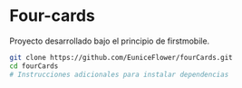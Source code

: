 # Four-cards

Proyecto desarrollado bajo el principio de firstmobile.

```bash
git clone https://github.com/EuniceFlower/fourCards.git
cd fourCards
# Instrucciones adicionales para instalar dependencias